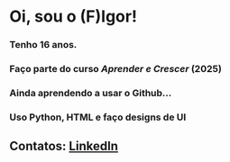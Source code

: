 # Oi, sou o (F)Igor!
### Tenho **16** anos.

### Faço parte do curso _Aprender e Crescer_ (**2025**)

### Ainda aprendendo a usar o **Github...**

### Uso Python, HTML e faço designs de UI

## Contatos: [LinkedIn](www.linkedin.com/in/igor-antonio-almeida-092297357)
